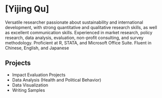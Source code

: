 # [Yijing Qu] 

Versatile researcher passionate about sustainability and international development, with strong quantitative and qualitative research skills, as well as excellent communication skills. Experienced in market research, policy research, data analysis, evaluation, non-profit consulting, and survey methodology. Proficient at R, STATA, and Microsoft Office Suite. Fluent in Chinese, English, and Japanese 

## Projects

* Impact Evaluation Projects 
* Data Analysis (Health and Political Behavior)
* Data Visualization
* Writing Samples
